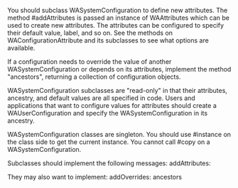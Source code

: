 You should subclass WASystemConfiguration to define new attributes. The method #addAttributes is passed an instance of WAAttributes which can be used to create new attributes. The attributes can be configured to specify their default value, label, and so on. See the methods on WAConfigurationAttribute and its subclasses to see what options are available.

If a configuration needs to override the value of another WASystemConfiguration or depends on its attributes, implement the method "ancestors", returning a collection of configuration objects.

WASystemConfiguration subclasses are "read-only" in that their attributes, ancestry, and default values are all specified in code. Users and applications that want to configure values for attributes should create a WAUserConfiguration and specify the WASystemConfiguration in its ancestry.

WASystemConfiguration classes are singleton. You should use #instance on the class side to get the current instance. You cannot call #copy on a WASystemConfiguration.

Subclasses should implement the following messages:
	addAttributes:
		
They may also want to implement:
	addOverrides:
	ancestors